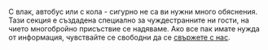 С влак, автобус или с кола - сигурно не са ви нужни много обяснения. Тази секция е създадена специално за чуждестранните ни гости, на чието многобройно присъствие се надяваме. Ако все пак имате нужда от информация, чувствайте се свободни да се [свържете с нас](mailto:wedding@dimanaandtamas.eu).

